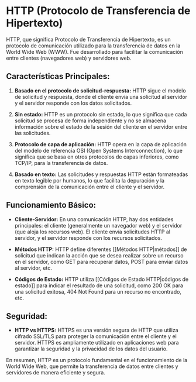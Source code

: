 # HTTP (Protocolo de Transferencia de Hipertexto)

HTTP, que significa Protocolo de Transferencia de Hipertexto, es un protocolo de comunicación utilizado para la transferencia de datos en la World Wide Web (WWW). Fue desarrollado para facilitar la comunicación entre clientes (navegadores web) y servidores web.

## Características Principales:

1. **Basado en el protocolo de solicitud-respuesta:** HTTP sigue el modelo de solicitud y respuesta, donde el cliente envía una solicitud al servidor y el servidor responde con los datos solicitados.

2. **Sin estado:** HTTP es un protocolo sin estado, lo que significa que cada solicitud se procesa de forma independiente y no se almacena información sobre el estado de la sesión del cliente en el servidor entre las solicitudes.

3. **Protocolo de capa de aplicación:** HTTP opera en la capa de aplicación del modelo de referencia OSI (Open Systems Interconnection), lo que significa que se basa en otros protocolos de capas inferiores, como TCP/IP, para la transferencia de datos.

4. **Basado en texto:** Las solicitudes y respuestas HTTP están formateadas en texto legible por humanos, lo que facilita la depuración y la comprensión de la comunicación entre el cliente y el servidor.

## Funcionamiento Básico:

- **Cliente-Servidor:** En una comunicación HTTP, hay dos entidades principales: el cliente (generalmente un navegador web) y el servidor (que aloja los recursos web). El cliente envía solicitudes HTTP al servidor, y el servidor responde con los recursos solicitados.

- **Métodos HTTP:** HTTP define diferentes [[Métodos HTTP|métodos]] de solicitud que indican la acción que se desea realizar sobre un recurso en el servidor, como GET para recuperar datos, POST para enviar datos al servidor, etc.

- **Códigos de Estado:** HTTP utiliza [[Códigos de Estado HTTP|códigos de estado]] para indicar el resultado de una solicitud, como 200 OK para una solicitud exitosa, 404 Not Found para un recurso no encontrado, etc.

## Seguridad:

- **HTTP vs HTTPS:** HTTPS es una versión segura de HTTP que utiliza cifrado SSL/TLS para proteger la comunicación entre el cliente y el servidor. HTTPS es ampliamente utilizado en aplicaciones web para garantizar la seguridad y la privacidad de los datos del usuario.

En resumen, HTTP es un protocolo fundamental en el funcionamiento de la World Wide Web, que permite la transferencia de datos entre clientes y servidores de manera eficiente y segura.
